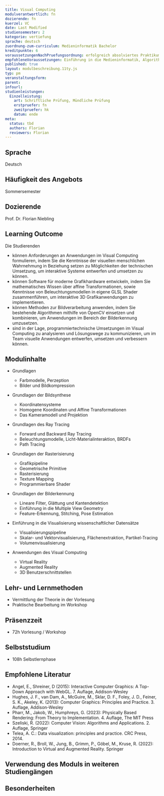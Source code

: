 ```yaml
---
title: Visual Computing
modulverantwortlich: fn
dozierende: fn
kuerzel: VC
date: Last Modified
studiensemester: 2
kategorie: vertiefung
sprache: deutsch
zuordnung-zum-curriculum: Medieninformatik Bachelor
kreditpunkte: 6
voraussetzungenNachPruefungsordnung: erfolgreich absolviertes Praktikum
empfohleneVoraussetzungen: Einführung in die Medieninformatik, Algorithmen und Programmierung, Paradigmen der Programmierung, Mensch-Computer Interaktion, Screendesign, Audiovisuelles Medienprojekt
published: true
layout: modulbeschreibung.11ty.js
typ: pm
veranstaltungsform:
parent:
infourl:
studienleistungen:
  Einzelleistung:
    art: Schriftliche Prüfung, Mündliche Prüfung
    erstpruefer: fn
    zweitpruefer: hk
    datum: ende
meta:
  status: tbd
  authors: Florian
  reviewers: Florian
---
```


## Sprache
Deutsch

## Häufigkeit des Angebots
Sommersemester

## Dozierende
Prof. Dr. Florian Niebling

## Learning Outcome
Die Studierenden

- können Anforderungen an Anwendungen im Visual Computing formulieren, indem Sie die Kenntnisse der visuellen menschlichen Wahrnehmung in Beziehung setzen zu Möglichkeiten der technischen Umsetzung, um interaktive Systeme entwerfen und umsetzen zu können.
- können Software für moderne Grafikhardware entwickeln, indem Sie mathematisches Wissen über affine Transformationen, sowie Kenntnisse von Beleuchtungsmodellen in eigene GLSL Shader zusammenführen, um interaktive 3D Grafikanwendungen zu implementieren.
- können Methoden zur Bildverarbeitung anwenden, indem Sie bestehende Algorithmen mithilfe von OpenCV einsetzen und kombinieren, um Anwendungen im Bereich der Bilderkennung umzusetzen.
- sind in der Lage, programmiertechnische Umsetzungen im Visual Computing zu analysieren und Lösungswege zu kommunizieren, um im Team visuelle Anwendungen entwerfen, umsetzen und verbessern können.

## Modulinhalte
- Grundlagen
  - Farbmodelle, Perzeption
  - Bilder und Bildkompression

- Grundlagen der Bildsynthese
  - Koordinatensysteme
  - Homogene Koordinaten und Affine Transformationen
  - Das Kameramodell und Projektion

- Grundlagen des Ray Tracing
  - Forward und Backward Ray Tracing
  - Beleuchtungsmodelle, Licht-Materialinteraktion, BRDFs
  - Path Tracing

- Grundlagen der Rasterisierung
  - Grafikpipeline
  - Geometrische Primitive
  - Rasterisierung
  - Texture Mapping
  - Programmierbare Shader

- Grundlagen der Bilderkennung
  - Lineare Filter, Glättung und Kantendetektion
  - Einführung in die Multiple View Geometry
  - Feature-Erkennung, Stitching, Pose Estimation

- Einführung in die Visualisierung wissenschaftlicher Datensätze
  - Visualisierungspipeline
  - Skalar- und Vektorvisualisierung, Flächenextraktion, Partikel-Tracing
  - Volumenvisualisierung

- Anwendungen des Visual Computing
  - Virtual Reality
  - Augmented Reality
  - 3D Benutzerschnittstellen

## Lehr- und Lernmethoden
- Vermittlung der Theorie in der Vorlesung
- Praktische Bearbeitung im Workshop

## Präsenzzeit
- 72h Vorlesung / Workshop

## Selbststudium
- 108h Selbstlernphase

## Empfohlene Literatur
- Angel, E., Shreiner, D (2015): Interactive Computer Graphics: A Top-Down Approach with WebGL. 7. Auflage, Addison-Wesley
- Hughes, J. F., van Dam, A., McGuire, M., Sklar, D. F., Foley, J. D., Feiner, S. K., Akeley, K. (2013): Computer Graphics: Principles and Practice. 3. Auflage, Addison-Wesley
- Pharr, M., Jakob, W., Humphreys, G. (2023): Physically Based Rendering: From Theory to Implementation. 4. Auflage, The MIT Press
- Szeliski, R. (2022): Computer Vision: Algorithms and Applications. 2. Auflage, Springer
- Telea, A. C.: Data visualization: principles and practice. CRC Press, 2014.
- Doerner, R., Broll, W., Jung, B., Grimm, P., Göbel, M., Kruse, R. (2022): Introduction to Virtual and Augmented Reality. Springer

## Verwendung des Moduls in weiteren Studiengängen

## Besonderheiten
